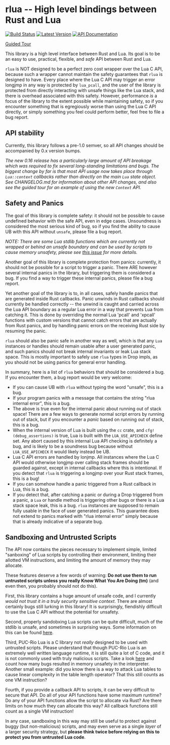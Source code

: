 # rlua -- High level bindings between Rust and Lua

[![Build Status](https://img.shields.io/circleci/project/github/kyren/rlua.svg)](https://circleci.com/gh/kyren/rlua)
[![Latest Version](https://img.shields.io/crates/v/rlua.svg)](https://crates.io/crates/rlua)
[![API Documentation](https://docs.rs/rlua/badge.svg)](https://docs.rs/rlua)

[Guided Tour](examples/guided_tour.rs)

This library is a high level interface between Rust and Lua.  Its goal is to be
an easy to use, practical, flexible, and *safe* API between Rust and Lua.

`rlua` is NOT designed to be a perfect zero cost wrapper over the Lua C API,
because such a wrapper cannot maintain the safety guarantees that `rlua` is
designed to have.  Every place where the Lua C API may trigger an error longjmp
in any way is protected by `lua_pcall`, and the user of the library is protected
from directly interacting with unsafe things like the Lua stack, and there is
overhead associated with this safety.  However, performance *is* a focus of the
library to the extent possible while maintaining safety, so if you encounter
something that is egregiously worse than using the Lua C API directly, or simply
something you feel could perform better, feel free to file a bug report.

## API stability

Currently, this library follows a pre-1.0 semver, so all API changes should be
accompanied by 0.x version bumps.

*The new 0.16 release has a particularly large amount of API breakage which was
required to fix several long-standing limitations and bugs.  The biggest change
by far is that most API usage now takes place through `Lua::context` callbacks
rather than directly on the main `Lua` state object.  See CHANGELOG.md for
information about other API changes, and also see the guided tour for an example
of using the new `Context` API.*

## Safety and Panics

The goal of this library is complete safety: it should not be possible to cause
undefined behavior with the safe API, even in edge cases.  Unsoundness is
considered the most serious kind of bug, so if you find the ability to cause UB
with this API without `unsafe`, please file a bug report.

*NOTE: There are some Lua stdlib functions which are currently not wrapped or
behind an unsafe boundary and can be used by scripts to cause memory unsafety,
please see [this issue](https://github.com/kyren/rlua/issues/116) for more
details.*

Another goal of this library is complete protection from panics: currently, it
should not be possible for a script to trigger a panic.  There ARE however
several internal panics in the library, but triggering them is considered a bug.
If you find a way to trigger these internal panics, please file a bug report.

Yet another goal of the library is to, in all cases, safely handle panics that
are generated inside Rust callbacks.  Panic unwinds in Rust callbacks should
currently be handled correctly -- the unwind is caught and carried across the
Lua API boundary as a regular Lua error in a way that prevents Lua from catching
it.  This is done by overriding the normal Lua 'pcall' and 'xpcall' functions
with custom versions that cannot catch errors that are actually from Rust
panics, and by handling panic errors on the receiving Rust side by resuming the
panic.

`rlua` should also be panic safe in another way as well, which is that any `Lua`
instances or handles should remain usable after a user generated panic, and such
panics should not break internal invariants or leak Lua stack space.  This is
mostly important to safely use `rlua` types in Drop impls, as you should not be
using panics for general error handling.

In summary, here is a list of `rlua` behaviors that should be considered a bug.
If you encounter them, a bug report would be very welcome:

  * If you can cause UB with `rlua` without typing the word "unsafe", this is a
    bug.
  * If your program panics with a message that contains the string "rlua
    internal error", this is a bug.
  * The above is true even for the internal panic about running out of stack
    space!  There are a few ways to generate normal script errors by running out
    of stack, but if you encounter a *panic* based on running out of stack, this
    is a bug.
  * When the internal version of Lua is built using the `cc` crate, and
    `cfg!(debug_assertions)` is true, Lua is built with the `LUA_USE_APICHECK`
    define set.  Any abort caused by this internal Lua API checking is
    definitely a bug, and is likely to be a soundness bug because without
    `LUA_USE_APICHECK` it would likely instead be UB.
  * Lua C API errors are handled by lonjmp.  All instances where the Lua C API
    would otherwise longjmp over calling stack frames should be guarded against,
    except in internal callbacks where this is intentional.  If you detect that
    `rlua` is triggering a longjmp over your Rust stack frames, this is a bug!
  * If you can somehow handle a panic triggered from a Rust callback in Lua,
    this is a bug.
  * If you detect that, after catching a panic or during a Drop triggered from a
    panic, a `Lua` or handle method is triggering other bugs or there is a Lua
    stack space leak, this is a bug.  `rlua` instances are supposed to remain
    fully usable in the face of user generated panics.  This guarantee does not
    extend to panics marked with "rlua internal error" simply because that is
    already indicative of a separate bug.

## Sandboxing and Untrusted Scripts

The API now contains the pieces necessary to implement simple, limited
"sanboxing" of Lua scripts by controlling their environment, limiting their
allotted VM instructions, and limiting the amount of memory they may allocate.

These features deserve a few words of warning: **Do not use them to run
untrusted scripts unless you really Know What You Are Doing (tm)** (and even
then, you probably should not do this).

First, this library contains a huge amount of unsafe code, and I currently
*would not trust it in a truly security sensitive context*.  There are almost
certainly bugs still lurking in this library!  It is surprisingly, fiendishly
difficult to use the Lua C API without the potential for unsafety.

Second, properly sandobxing Lua scripts can be quite difficult, much of the
stdlib is unsafe, and sometimes in surprising ways.  Some information on this
can be found [here](http://lua-users.org/wiki/SandBoxes).

Third, PUC-Rio Lua is a C library not *really* designed to be used with
untrusted scripts.  Please understand that though PUC-Rio Lua is an extremely
well written language runtime, it is still quite a lot of C code, and it is not
commonly used with truly malicious scripts.  Take a look
[here](https://www.lua.org/bugs.html) and count how many bugs resulted in memory
unsafety in the interpreter.  Another small example: did you know there is a way
to attack Lua tables to cause linear complexity in the table length operator?
That this still counts as one VM instruction?

Fourth, if you provide a callback API to scripts, it can be very difficult to
secure that API.  Do all of your API functions have some maximum runtime?  Do
any of your API functions allow the script to allocate via Rust?  Are there
limits on how much they can allocate this way?  All callback functions still
count as a single VM instruction!

In any case, sandboxing in this way may still be useful to protect against buggy
(but non-malicious) scripts, and may even serve as a single *layer* of a larger
security strategy, but **please think twice before relying on this to protect
you from untrusted Lua code**.
